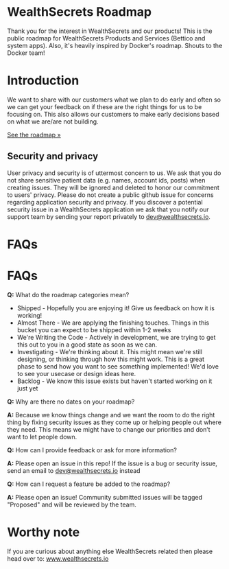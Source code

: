 # WealthSecrets Roadmap
Thank you for the interest in WealthSecrets and our products! This is the public roadmap for WealthSecrets Products and Services (Bettico and system apps). Also, it's heavily inspired by Docker's roadmap. Shouts to the Docker team!


# Introduction
We want to share with our customers what we plan to do early and often so we can get your feedback on if these are the right things for us to be focusing on. This also allows our customers to make early decisions based on what we are/are not building.

[See the roadmap »](https://github.com/users/WealthSecrets/projects/2)

## Security and privacy
User privacy and security is of uttermost concern to us. We ask that you do not share sensitive patient data (e.g. names, account ids, posts) when creating issues. They will be ignored and deleted to honor our commitment to users' privacy. Please do not create a public github issue for concerns regarding application security and privacy. If you discover a potential security issue in a WealthSecrets application we ask that you notify our support team by sending your report privately to dev@wealthsecrets.io.

# FAQs

# FAQs

**Q:** What do the roadmap categories mean?
* Shipped - Hopefully you are enjoying it! Give us feedback on how it is working!
* Almost There - We are applying the finishing touches. Things in this bucket you can expect to be shipped within 1-2 weeks
* We're Writing the Code - Actively in development, we are trying to get this out to you in a good state as soon as we can.
* Investigating - We're thinking about it. This might mean we're still designing, or thinking through how this might work. This is a great phase to send how you want to see something implemented! We'd love to see your usecase or design ideas here.
* Backlog - We know this issue exists but haven't started working on it just yet

**Q:** Why are there no dates on your roadmap?

**A:** Because we know things change and we want the room to do the right thing by fixing security issues as they come up or helping people out where they need. This means we might have to change our priorities and don’t want to let people down. 

**Q:** How can I provide feedback or ask for more information?

**A:** Please open an issue in this repo! If the issue is a bug or security issue, send an email to dev@wealthsecrets.io instead

**Q:** How can I request a feature be added to the roadmap?

**A:** Please open an issue! Community submitted issues will be tagged "Proposed" and will be reviewed by the team.


# Worthy note
If you are curious about anything else WealthSecrets related then please head over to: www.wealthsecrets.io 


